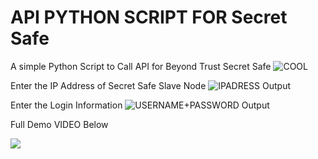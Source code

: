 # API PYTHON SCRIPT FOR Secret Safe

A simple Python Script to Call API for Beyond Trust Secret Safe 
![COOL](https://github.com/pdasilva11/SecretSafe/blob/master/Public/orange.jpg)

Enter the IP Address of Secret Safe Slave Node
![IPADRESS Output](https://github.com/pdasilva11/SecretSafe/blob/master/Public/1.png)

Enter the Login Information
![USERNAME+PASSWORD Output](https://github.com/pdasilva11/SecretSafe/blob/master/Public/2.png)

Full Demo VIDEO Below


[![](http://img.youtube.com/vi/jU_VReqVM3Q/0.jpg)](http://www.youtube.com/watch?v=jU_VReqVM3Q "test")

